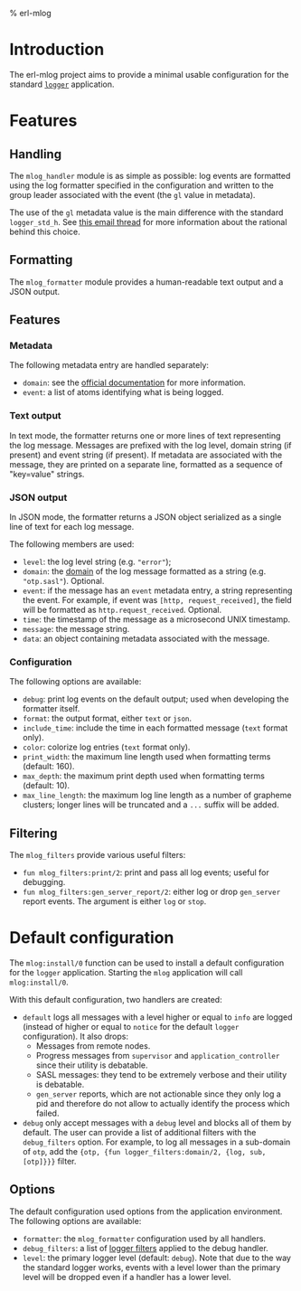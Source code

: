 % erl-mlog

# Introduction
The erl-mlog project aims to provide a minimal usable configuration for the
standard [`logger`](https://erlang.org/doc/man/logger.html) application.

# Features
## Handling
The `mlog_handler` module is as simple as possible: log events are formatted
using the log formatter specified in the configuration and written to the
group leader associated with the event (the `gl` value in metadata).

The use of the `gl` metadata value is the main difference with the standard
`logger_std_h`. See [this email
thread](https://erlang.org/pipermail/erlang-questions/2021-May/100992.html)
for more information about the rational behind this choice.

## Formatting
The `mlog_formatter` module provides a human-readable text output and a JSON
output.

## Features
### Metadata
The following metadata entry are handled separately:
- `domain`: see the [official
  documentation](https://erlang.org/doc/man/logger_filters.html#domain-2) for
  more information.
- `event`: a list of atoms identifying what is being logged.

### Text output
In text mode, the formatter returns one or more lines of text representing the
log message. Messages are prefixed with the log level, domain string (if
present) and event string (if present). If metadata are associated with the
message, they are printed on a separate line, formatted as a sequence of
"key=value" strings.

### JSON output
In JSON mode, the formatter returns a JSON object serialized as a single line
of text for each log message.

The following members are used:
- `level`: the log level string (e.g. `"error"`);
- `domain`: the
  [domain](https://erlang.org/doc/man/logger_filters.html#domain-2) of the log
  message formatted as a string (e.g. `"otp.sasl"`). Optional.
- `event`: if the message has an `event` metadata entry, a string representing
  the event. For example, if event was `[http, request_received]`, the field
  will be formatted as `http.request_received`. Optional.
- `time`: the timestamp of the message as a microsecond UNIX timestamp.
- `message`: the message string.
- `data`: an object containing metadata associated with the message.

### Configuration
The following options are available:
- `debug`: print log events on the default output; used when developing the
  formatter itself.
- `format`: the output format, either `text` or `json`.
- `include_time`: include the time in each formatted message (`text` format
  only).
- `color`: colorize log entries (`text` format only).
- `print_width`: the maximum line length used when formatting terms (default:
  160).
- `max_depth`: the maximum print depth used when formatting terms (default:
  10).
- `max_line_length`: the maximum log line length as a number of grapheme
  clusters; longer lines will be truncated and a `...` suffix will be added.

## Filtering
The `mlog_filters` provide various useful filters:

- `fun mlog_filters:print/2`: print and pass all log events; useful for
  debugging.
- `fun mlog_filters:gen_server_report/2`: either log or drop `gen_server`
  report events. The argument is either `log` or `stop`.

# Default configuration
The `mlog:install/0` function can be used to install a default configuration
for the `logger` application. Starting the `mlog` application will call
`mlog:install/0`.

With this default configuration, two handlers are created:

- `default` logs all messages with a level higher or equal to `info` are
  logged (instead of higher or equal to `notice` for the default `logger`
  configuration). It also drops:
  - Messages from remote nodes.
  - Progress messages from `supervisor` and `application_controller` since
    their utility is debatable.
  - SASL messages: they tend to be extremely verbose and their utility is
    debatable.
  - `gen_server` reports, which are not actionable since they only log a pid
    and therefore do not allow to actually identify the process which failed.
- `debug` only accept messages with a `debug` level and blocks all of them by
  default. The user can provide a list of additional filters with the
  `debug_filters` option. For example, to log all messages in a sub-domain of
  `otp`, add the `{otp, {fun logger_filters:domain/2, {log, sub, [otp]}}}`
  filter.

## Options
The default configuration used options from the application environment.
The following options are available:

- `formatter`: the `mlog_formatter` configuration used by all handlers.
- `debug_filters`: a list of [logger
  filters](https://erlang.org/doc/apps/kernel/logger_chapter.html#filters)
  applied to the debug handler.
- `level`: the primary logger level (default: `debug`). Note that due to the
  way the standard logger works, events with a level lower than the primary
  level will be dropped even if a handler has a lower level.
